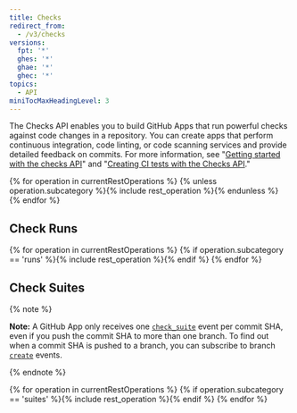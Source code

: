 ```yaml
---
title: Checks
redirect_from:
  - /v3/checks
versions:
  fpt: '*'
  ghes: '*'
  ghae: '*'
  ghec: '*'
topics:
  - API
miniTocMaxHeadingLevel: 3
---
```


The Checks API enables you to build GitHub Apps that run powerful checks against code changes in a repository. You can create apps that perform continuous integration, code linting, or code scanning services and provide detailed feedback on commits. For more information, see "[Getting started with the checks API](/rest/guides/getting-started-with-the-checks-api)" and "[Creating CI tests with the Checks API](/apps/quickstart-guides/creating-ci-tests-with-the-checks-api/)."

{% for operation in currentRestOperations %}
  {% unless operation.subcategory %}{% include rest_operation %}{% endunless %}
{% endfor %}

## Check Runs

{% for operation in currentRestOperations %}
  {% if operation.subcategory == 'runs' %}{% include rest_operation %}{% endif %}
{% endfor %}

## Check Suites

{% note %}

  **Note:** A GitHub App only receives one [`check_suite`](/webhooks/event-payloads/#check_suite) event per commit SHA, even if you push the commit SHA to more than one branch. To find out when a commit SHA is pushed to a branch, you can subscribe to branch [`create`](/webhooks/event-payloads/#create) events.

{% endnote %}

{% for operation in currentRestOperations %}
  {% if operation.subcategory == 'suites' %}{% include rest_operation %}{% endif %}
{% endfor %}
